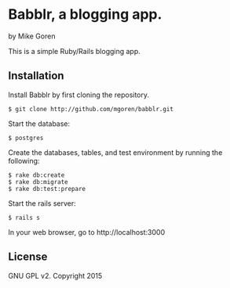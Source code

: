 Babblr, a blogging app.
=======================

by Mike Goren

This is a simple Ruby/Rails blogging app.

Installation
------------

Install Babblr by first cloning the repository.  
```
$ git clone http://github.com/mgoren/babblr.git
```

Start the database:
```
$ postgres
```

Create the databases, tables, and test environment by running the following:
```
$ rake db:create
$ rake db:migrate
$ rake db:test:prepare
```

Start the rails server:
```
$ rails s
```

In your web browser, go to http://localhost:3000

License
-------

GNU GPL v2. Copyright 2015
